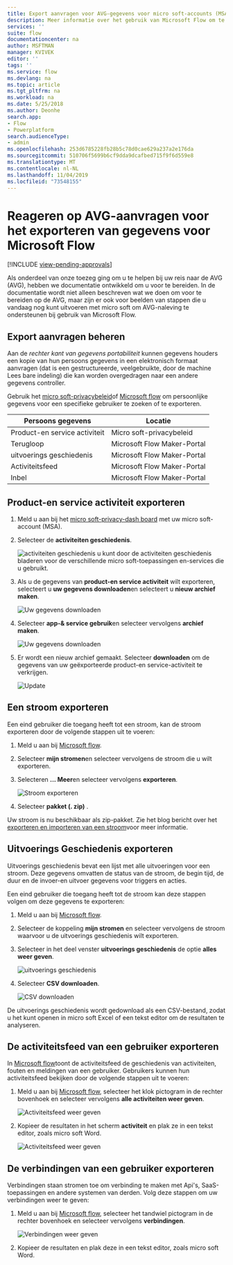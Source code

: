 ```yaml
---
title: Export aanvragen voor AVG-gegevens voor micro soft-accounts (MSA) Microsoft Flow Microsoft Docs
description: Meer informatie over het gebruik van Microsoft Flow om te reageren op AVG betrokkenen-aanvragen voor het exporteren van gegevens van micro soft-accounts.
services: ''
suite: flow
documentationcenter: na
author: MSFTMAN
manager: KVIVEK
editor: ''
tags: ''
ms.service: flow
ms.devlang: na
ms.topic: article
ms.tgt_pltfrm: na
ms.workload: na
ms.date: 5/25/2018
ms.author: Deonhe
search.app:
- Flow
- Powerplatform
search.audienceType:
- admin
ms.openlocfilehash: 253d6785228fb28b5c78d0cae629a237a2e176da
ms.sourcegitcommit: 510706f5699b6cf9dda9dcafbed715f9f6d559e8
ms.translationtype: MT
ms.contentlocale: nl-NL
ms.lasthandoff: 11/04/2019
ms.locfileid: "73548155"
---
```

# <a name="responding-to-gdpr-data-subject-export-requests-for-microsoft-flow"></a>Reageren op AVG-aanvragen voor het exporteren van gegevens voor Microsoft Flow
[!INCLUDE [view-pending-approvals](includes/cc-rebrand.md)]

Als onderdeel van onze toezeg ging om u te helpen bij uw reis naar de AVG (AVG), hebben we documentatie ontwikkeld om u voor te bereiden. In de documentatie wordt niet alleen beschreven wat we doen om voor te bereiden op de AVG, maar zijn er ook voor beelden van stappen die u vandaag nog kunt uitvoeren met micro soft om AVG-naleving te ondersteunen bij gebruik van Microsoft Flow.

## <a name="manage-export-requests"></a>Export aanvragen beheren

Aan de *rechter kant van gegevens portabiliteit* kunnen gegevens houders een kopie van hun persoons gegevens in een elektronisch formaat aanvragen (dat is een gestructureerde, veelgebruikte, door de machine Lees bare indeling) die kan worden overgedragen naar een andere gegevens controller.

Gebruik het [micro soft-privacybeleid](https://account.microsoft.com/privacy/)of [Microsoft flow](https://flow.microsoft.com/) om persoonlijke gegevens voor een specifieke gebruiker te zoeken of te exporteren.

|Persoons gegevens|Locatie|
|-----------------|-------------------|
|Product-en service activiteit|Micro soft-privacybeleid|
|Terugloop|Microsoft Flow Maker-Portal|
|uitvoerings geschiedenis|Microsoft Flow Maker-Portal|
|Activiteitsfeed|Microsoft Flow Maker-Portal|
|Inbel|Microsoft Flow Maker-Portal|

## <a name="export-product-and-service-activity"></a>Product-en service activiteit exporteren

1. Meld u aan bij het [micro soft-privacy-dash board](https://account.microsoft.com/privacy/) met uw micro soft-account (MSA).
1. Selecteer de **activiteiten geschiedenis**.

    ![activiteiten geschiedenis](./media/gdpr-dsr-export-msa/activityhistory.png) u kunt door de activiteiten geschiedenis bladeren voor de verschillende micro soft-toepassingen en-services die u gebruikt.
1. Als u de gegevens van **product-en service activiteit** wilt exporteren, selecteert u **uw gegevens downloaden**en selecteert u **nieuw archief maken**.

    ![Uw gegevens downloaden](./media/gdpr-dsr-export-msa/downloaddata.png)

1. Selecteer **app-& service gebruik**en selecteer vervolgens **archief maken**.

    ![Uw gegevens downloaden](./media/gdpr-dsr-export-msa/create-archive.png)
1. Er wordt een nieuw archief gemaakt. Selecteer **downloaden** om de gegevens van uw geëxporteerde product-en service-activiteit te verkrijgen.

    ![Update](./media/gdpr-dsr-export-msa/download.png)

## <a name="export-a-flow"></a>Een stroom exporteren

Een eind gebruiker die toegang heeft tot een stroom, kan de stroom exporteren door de volgende stappen uit te voeren:

1. Meld u aan bij [Microsoft flow](https://flow.microsoft.com/).

1. Selecteer **mijn stromen**en selecteer vervolgens de stroom die u wilt exporteren.

1. Selecteren **... Meer**en selecteer vervolgens **exporteren**.

    ![Stroom exporteren](./media/gdpr-dsr-export/export-flow.png)

1. Selecteer **pakket (. zip)** .

Uw stroom is nu beschikbaar als zip-pakket. Zie het blog bericht over het [exporteren en importeren van een stroom](https://flow.microsoft.com/blog/import-export-bap-packages/)voor meer informatie.

## <a name="export-run-history"></a>Uitvoerings Geschiedenis exporteren

Uitvoerings geschiedenis bevat een lijst met alle uitvoeringen voor een stroom. Deze gegevens omvatten de status van de stroom, de begin tijd, de duur en de invoer-en uitvoer gegevens voor triggers en acties.

Een eind gebruiker die toegang heeft tot de stroom kan deze stappen volgen om deze gegevens te exporteren:

1. Meld u aan bij [Microsoft flow](https://flow.microsoft.com/).
1. Selecteer de koppeling **mijn stromen** en selecteer vervolgens de stroom waarvoor u de uitvoerings geschiedenis wilt exporteren.
1. Selecteer in het deel venster **uitvoerings geschiedenis** de optie **alles weer geven**.

    ![uitvoerings geschiedenis](./media/gdpr-dsr-export/run-history.png)

1. Selecteer **CSV downloaden**.

    ![CSV downloaden](./media/gdpr-dsr-export/download-csv.png)

De uitvoerings geschiedenis wordt gedownload als een CSV-bestand, zodat u het kunt openen in micro soft Excel of een tekst editor om de resultaten te analyseren.

## <a name="export-a-users-activity-feed"></a>De activiteitsfeed van een gebruiker exporteren

In [Microsoft flow](https://flow.microsoft.com/)toont de activiteitsfeed de geschiedenis van activiteiten, fouten en meldingen van een gebruiker. Gebruikers kunnen hun activiteitsfeed bekijken door de volgende stappen uit te voeren:

1. Meld u aan bij [Microsoft flow](https://flow.microsoft.com/), selecteer het klok pictogram in de rechter bovenhoek en selecteer vervolgens **alle activiteiten weer geven**.

    ![Activiteitsfeed weer geven](./media/gdpr-dsr-export/show-activity-feed.png)

1. Kopieer de resultaten in het scherm **activiteit** en plak ze in een tekst editor, zoals micro soft Word.

    ![Activiteitsfeed weer geven](./media/gdpr-dsr-export/export-activity-feed.png)

## <a name="export-a-users-connections"></a>De verbindingen van een gebruiker exporteren

Verbindingen staan stromen toe om verbinding te maken met Api's, SaaS-toepassingen en andere systemen van derden. Volg deze stappen om uw verbindingen weer te geven:

1. Meld u aan bij [Microsoft flow](https://flow.microsoft.com/), selecteer het tandwiel pictogram in de rechter bovenhoek en selecteer vervolgens **verbindingen**.

    ![Verbindingen weer geven](./media/gdpr-dsr-export/show-connections.png)
1. Kopieer de resultaten en plak deze in een tekst editor, zoals micro soft Word.
